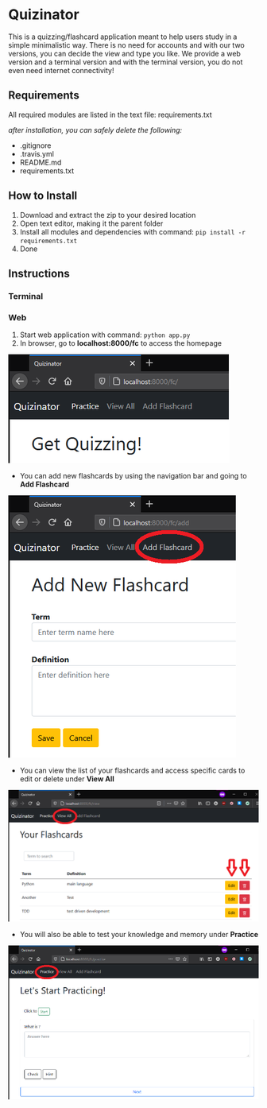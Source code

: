 # Quizinator
This is a quizzing/flashcard application meant to help users study in a simple minimalistic way. There is no need for accounts and with our two versions, you can decide the view and type you like. We provide a web version and a terminal version and with the terminal version, you do not even need internet connectivity!

## Requirements
All required modules are listed in the text file: requirements.txt   
   
*after installation, you can safely delete the following:*
- .gitignore
- .travis.yml
- README.md
- requirements.txt

## How to Install
1. Download and extract the zip to your desired location
2. Open text editor, making it the parent folder
3. Install all modules and dependencies with command: `pip install -r requirements.txt`
4. Done

## Instructions
### Terminal

### Web
1. Start web application with command: `python app.py`
2. In browser, go to **localhost:8000/fc** to access the homepage

![image](./images/homepage.png)

- You can add new flashcards by using the navigation bar and going to **Add Flashcard**

![image](./images/add.png)

- You can view the list of your flashcards and access specific cards to edit or delete under **View All**

![image](./images/view.png)

- You will also be able to test your knowledge and memory under **Practice**

![image](./images/practice.png)
